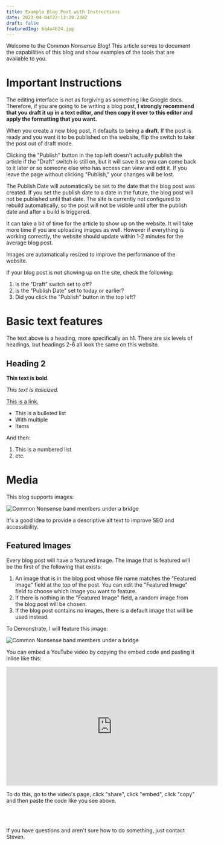 ```yaml
---
title: Example Blog Post with Instructions
date: 2023-04-04T22:13:29.238Z
draft: false
featuredImg: 6q4a4624.jpg
---
```

Welcome to the Common Nonsense Blog! This article serves to document the capabilities of this blog and show examples of the tools that are available to you. 

# Important Instructions

The editing interface is not as forgiving as something like Google docs. Therefore, if you are going to be writing a blog post, **I strongly recommend that you draft it up in a text editor, and then copy it over to this editor and apply the formatting that you want.** 

When you create a new blog post, it defaults to being a **draft**. If the post is ready and you want it to be published on the website, flip the switch to take the post out of draft mode. 

Clicking the "Publish" button in the top left doesn't actually publish the article if the "Draft" switch is still on, but it will save it so you can come back to it later or so someone else who has access can view and edit it. If you leave the page without clicking "Publish," your changes will be lost.

The Publish Date will automatically be set to the date that the blog post was created. If you set the publish date to a date in the future, the blog post will not be published until that date. The site is currently not configured to rebuild automatically, so the post will not be visible until after the publish date and after a build is triggered. 

It can take a bit of time for the article to show up on the website. It will take more time if you are uploading images as well. However if everything is working correctly, the website should update within 1-2 minutes for the average blog post. 

Images are automatically resized to improve the performance of the website.

If your blog post is not showing up on the site, check the following:

1. Is the "Draft" switch set to off? 
2. Is the "Publish Date" set to today or earlier?
3. Did you click the "Publish" button in the top left? 

# Basic text features

The text above is a heading, more specifically an h1. There are six levels of headings, but headings 2-6 all look the same on this website.

## Heading 2

**This text is bold.** 

*This text is italicized.*

[This is a link.](#)

* This is a bulleted list
* With multiple 
* Items

And then: 

1. This is a numbered list
2. etc.

# Media

This blog supports images: 

![Common Nonsense band members under a bridge](6q4a4609.jpg)

It's a good idea to provide a descriptive alt text to improve SEO and accessibility. 

## Featured Images

Every blog post will have a featured image. The image that is featured will be the first of the following that exists:

1. An image that is in the blog post whose file name matches the "Featured Image" field at the top of the post. You can edit the "Featured Image" field to choose which image you want to feature. 
2. If there is nothing in the "Featured Image" field, a random image from the blog post will be chosen. 
3. If the blog post contains no images, there is a default image that will be used instead.

To Demonstrate, I will feature this image:

![Common Nonsense band members under a bridge](6q4a4624.jpg)

You can embed a YouTube video by copying the embed code and pasting it inline like this: 

<iframe width="560" height="315" src="https://www.youtube.com/embed/eQAa0GihLGU" title="YouTube video player" frameborder="0" allow="accelerometer; autoplay; clipboard-write; encrypted-media; gyroscope; picture-in-picture; web-share" allowfullscreen></iframe>

To do this, go to the video's page, click "share", click "embed", click "copy" and then paste the code like you see above. 

<br></br>

If you have questions and aren't sure how to do something, just contact Steven.